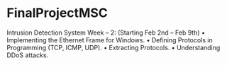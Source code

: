 # FinalProjectMSC
Intrusion Detection System
Week – 2: (Starting Feb 2nd – Feb 9th)
•	Implementing the Ethernet Frame for Windows.
•	Defining Protocols in Programming (TCP, ICMP, UDP).
•	Extracting Protocols.
•	Understanding DDoS attacks.
